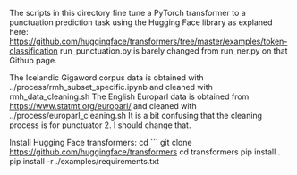 The scripts in this directory fine tune a PyTorch transformer to a punctuation prediction task using the Hugging Face library
as explaned here: https://github.com/huggingface/transformers/tree/master/examples/token-classification
run_punctuation.py is barely changed from run_ner.py on that Github page.

The Icelandic Gigaword corpus data is obtained with ../process/rmh_subset_specific.ipynb and cleaned with rmh_data_cleaning.sh
The English Europarl data is obtained from https://www.statmt.org/europarl/ and cleaned with ../process/europarl_cleaning.sh
It is a bit confusing that the cleaning process is for punctuator 2. I should change that.

Install Hugging Face transformers:
cd ```
git clone https://github.com/huggingface/transformers
cd transformers
pip install .
pip install -r ./examples/requirements.txt
```